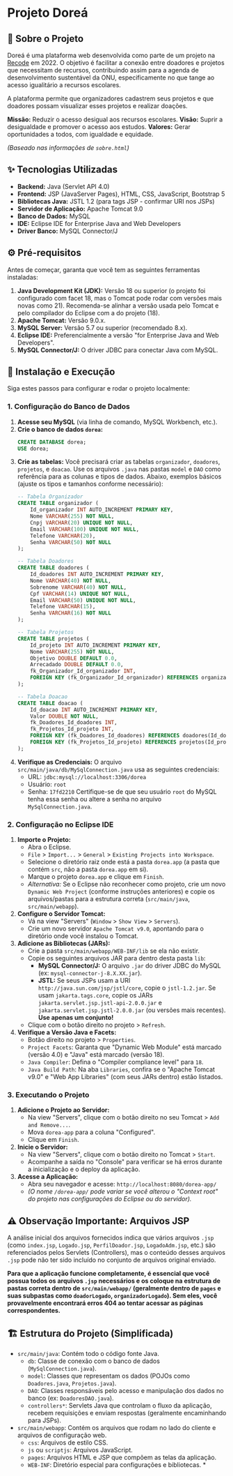 # Projeto Doreá

## 📖 Sobre o Projeto

Doreá é uma plataforma web desenvolvida como parte de um projeto na [Recode](https://recode.org.br/) em 2022. O objetivo é facilitar a conexão entre doadores e projetos que necessitam de recursos, contribuindo assim para a agenda de desenvolvimento sustentável da ONU, especificamente no que tange ao acesso igualitário a recursos escolares.

A plataforma permite que organizadores cadastrem seus projetos e que doadores possam visualizar esses projetos e realizar doações.

**Missão:** Reduzir o acesso desigual aos recursos escolares.
**Visão:** Suprir a desigualdade e promover o acesso aos estudos.
**Valores:** Gerar oportunidades a todos, com igualdade e equidade.

*(Baseado nas informações de `sobre.html`)*

## ✨ Tecnologias Utilizadas

* **Backend:** Java (Servlet API 4.0)
* **Frontend:** JSP (JavaServer Pages), HTML, CSS, JavaScript, Bootstrap 5
* **Bibliotecas Java:** JSTL 1.2 (para tags JSP - confirmar URI nos JSPs)
* **Servidor de Aplicação:** Apache Tomcat 9.0
* **Banco de Dados:** MySQL
* **IDE:** Eclipse IDE for Enterprise Java and Web Developers
* **Driver Banco:** MySQL Connector/J

## ⚙️ Pré-requisitos

Antes de começar, garanta que você tem as seguintes ferramentas instaladas:

1.  **Java Development Kit (JDK):** Versão 18 ou superior (o projeto foi configurado com facet 18, mas o Tomcat pode rodar com versões mais novas como 21). Recomenda-se alinhar a versão usada pelo Tomcat e pelo compilador do Eclipse com a do projeto (18).
2.  **Apache Tomcat:** Versão 9.0.x.
3.  **MySQL Server:** Versão 5.7 ou superior (recomendado 8.x).
4.  **Eclipse IDE:** Preferencialmente a versão "for Enterprise Java and Web Developers".
5.  **MySQL Connector/J:** O driver JDBC para conectar Java com MySQL.

## 🚀 Instalação e Execução

Siga estes passos para configurar e rodar o projeto localmente:

### 1. Configuração do Banco de Dados

1.  **Acesse seu MySQL** (via linha de comando, MySQL Workbench, etc.).
2.  **Crie o banco de dados `dorea`:**
    ```sql
    CREATE DATABASE dorea;
    USE dorea;
    ```
3.  **Crie as tabelas:** Você precisará criar as tabelas `organizador`, `doadores`, `projetos`, e `doacao`. Use os arquivos `.java` nas pastas `model` e `DAO` como referência para as colunas e tipos de dados. Abaixo, exemplos básicos (ajuste os tipos e tamanhos conforme necessário):
    ```sql
    -- Tabela Organizador
    CREATE TABLE organizador (
        Id_organizador INT AUTO_INCREMENT PRIMARY KEY,
        Nome VARCHAR(255) NOT NULL,
        Cnpj VARCHAR(20) UNIQUE NOT NULL,
        Email VARCHAR(100) UNIQUE NOT NULL,
        Telefone VARCHAR(20),
        Senha VARCHAR(50) NOT NULL
    );

    -- Tabela Doadores
    CREATE TABLE doadores (
        Id_doadores INT AUTO_INCREMENT PRIMARY KEY,
        Nome VARCHAR(40) NOT NULL,
        Sobrenome VARCHAR(40) NOT NULL,
        Cpf VARCHAR(14) UNIQUE NOT NULL,
        Email VARCHAR(50) UNIQUE NOT NULL,
        Telefone VARCHAR(15),
        Senha VARCHAR(16) NOT NULL
    );

    -- Tabela Projetos
    CREATE TABLE projetos (
        Id_projeto INT AUTO_INCREMENT PRIMARY KEY,
        Nome VARCHAR(255) NOT NULL,
        Objetivo DOUBLE DEFAULT 0.0,
        Arrecadado DOUBLE DEFAULT 0.0,
        fk_Organizador_Id_organizador INT,
        FOREIGN KEY (fk_Organizador_Id_organizador) REFERENCES organizador(Id_organizador) ON DELETE CASCADE -- Exclui projetos se o organizador for deletado
    );

    -- Tabela Doacao
    CREATE TABLE doacao (
        Id_doacao INT AUTO_INCREMENT PRIMARY KEY,
        Valor DOUBLE NOT NULL,
        fk_Doadores_Id_doadores INT,
        fk_Projetos_Id_projeto INT,
        FOREIGN KEY (fk_Doadores_Id_doadores) REFERENCES doadores(Id_doadores) ON DELETE SET NULL, -- Mantém a doação se o doador for deletado
        FOREIGN KEY (fk_Projetos_Id_projeto) REFERENCES projetos(Id_projeto) ON DELETE CASCADE -- Exclui doações se o projeto for deletado
    );
    ```
4.  **Verifique as Credenciais:** O arquivo `src/main/java/db/MySqlConnection.java` usa as seguintes credenciais:
    * URL: `jdbc:mysql://localhost:3306/dorea`
    * Usuário: `root`
    * Senha: `17fd2210`
    Certifique-se de que seu usuário `root` do MySQL tenha essa senha ou altere a senha no arquivo `MySqlConnection.java`.

### 2. Configuração no Eclipse IDE

1.  **Importe o Projeto:**
    * Abra o Eclipse.
    * `File` > `Import...` > `General` > `Existing Projects into Workspace`.
    * Selecione o diretório raiz onde está a pasta `dorea.app` (a pasta que contém `src`, não a pasta `dorea.app` em si).
    * Marque o projeto `dorea.app` e clique em `Finish`.
    * *Alternativa:* Se o Eclipse não reconhecer como projeto, crie um novo `Dynamic Web Project` (conforme instruções anteriores) e copie os arquivos/pastas para a estrutura correta (`src/main/java`, `src/main/webapp`).
2.  **Configure o Servidor Tomcat:**
    * Vá na view "Servers" (`Window` > `Show View` > `Servers`).
    * Crie um novo servidor `Apache Tomcat v9.0`, apontando para o diretório onde você instalou o Tomcat.
3.  **Adicione as Bibliotecas (JARs):**
    * Crie a pasta `src/main/webapp/WEB-INF/lib` se ela não existir.
    * Copie os seguintes arquivos JAR para dentro desta pasta `lib`:
        * **MySQL Connector/J:** O arquivo `.jar` do driver JDBC do MySQL (ex: `mysql-connector-j-8.X.XX.jar`).
        * **JSTL:** Se seus JSPs usam a URI `http://java.sun.com/jsp/jstl/core`, copie o `jstl-1.2.jar`. Se usam `jakarta.tags.core`, copie os JARs `jakarta.servlet.jsp.jstl-api-2.0.0.jar` e `jakarta.servlet.jsp.jstl-2.0.0.jar` (ou versões mais recentes). **Use apenas um conjunto!**
    * Clique com o botão direito no projeto > `Refresh`.
4.  **Verifique a Versão Java e Facets:**
    * Botão direito no projeto > `Properties`.
    * `Project Facets`: Garanta que "Dynamic Web Module" está marcado (versão 4.0) e "Java" está marcado (versão 18).
    * `Java Compiler`: Defina o "Compiler compliance level" para `18`.
    * `Java Build Path`: Na aba `Libraries`, confira se o "Apache Tomcat v9.0" e "Web App Libraries" (com seus JARs dentro) estão listados.

### 3. Executando o Projeto

1.  **Adicione o Projeto ao Servidor:**
    * Na view "Servers", clique com o botão direito no seu Tomcat > `Add and Remove...`.
    * Mova `dorea-app` para a coluna "Configured".
    * Clique em `Finish`.
2.  **Inicie o Servidor:**
    * Na view "Servers", clique com o botão direito no Tomcat > `Start`.
    * Acompanhe a saída no "Console" para verificar se há erros durante a inicialização e o deploy da aplicação.
3.  **Acesse a Aplicação:**
    * Abra seu navegador e acesse: `http://localhost:8080/dorea-app/`
    * *(O nome `/dorea-app/` pode variar se você alterou o "Context root" do projeto nas configurações do Eclipse ou do servidor).*

## ⚠️ Observação Importante: Arquivos JSP

A análise inicial dos arquivos fornecidos indica que vários arquivos `.jsp` (como `index.jsp`, `Logado.jsp`, `PerfilDoador.jsp`, `LogadoAdm.jsp`, etc.) são referenciados pelos Servlets (Controllers), mas o conteúdo desses arquivos `.jsp` pode não ter sido incluído no conjunto de arquivos original enviado.

**Para que a aplicação funcione completamente, é essencial que você possua todos os arquivos `.jsp` necessários e os coloque na estrutura de pastas correta dentro de `src/main/webapp/` (geralmente dentro de `pages` e suas subpastas como `doadorLogado`, `organizadorLogado`). Sem eles, você provavelmente encontrará erros 404 ao tentar acessar as páginas correspondentes.**

## 🏗️ Estrutura do Projeto (Simplificada)

* `src/main/java`: Contém todo o código fonte Java.
    * `db`: Classe de conexão com o banco de dados (`MySqlConnection.java`).
    * `model`: Classes que representam os dados (POJOs como `Doadores.java`, `Projetos.java`).
    * `DAO`: Classes responsáveis pelo acesso e manipulação dos dados no banco (ex: `DoadoresDAO.java`).
    * `controllers*`: Servlets Java que controlam o fluxo da aplicação, recebem requisições e enviam respostas (geralmente encaminhando para JSPs).
* `src/main/webapp`: Contém os arquivos que rodam no lado do cliente e arquivos de configuração web.
    * `css`: Arquivos de estilo CSS.
    * `js` ou `scriptjs`: Arquivos JavaScript.
    * `pages`: Arquivos HTML e JSP que compõem as telas da aplicação.
    * `WEB-INF`: Diretório especial para configurações e bibliotecas.
        *
